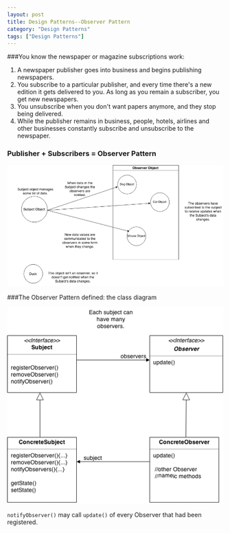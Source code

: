```yaml
---
layout: post
title: Design Patterns--Observer Pattern
category: "Design Patterns"
tags: ["Design Patterns"]
---
```



###You know the newspaper or magazine subscriptions work:

 1. A newspaper publisher goes into business and begins publishing newspapers.
 2. You subscribe to a particular publisher, and every time there's a new edition it gets delivered to you. As long as you remain a subscriber, you get new newspapers.
 3. You unsubscribe when you don't want papers anymore, and they stop being delivered.
 4. While the publisher remains in business, people, hotels, airlines and other businesses constantly subscribe and unsubscribe to the newspaper.

### Publisher + Subscribers = Observer Pattern


![closerlook](/DL/observerPattern/closerlook.png)

###The Observer Pattern defined: the class diagram


![opd](/DL/observerpattern/opd.png)


`notifyObserver()` may call `update()` of every Observer that had been registered.
